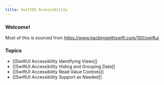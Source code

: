 ```yaml
---
title: SwiftUI Accessibility
---
```


### Welcome!

Most of this is sourced from https://www.hackingwithswift.com/100/swiftui

### Topics
- [[SwiftUI Accessibility Identifying Views]]
- [[SwiftUI Accessibility Hiding and Grouping Data]]
- [[SwiftUI Accessibility Read Value Controls]]
- [[SwiftUI Accessibility Support as Needed]]
